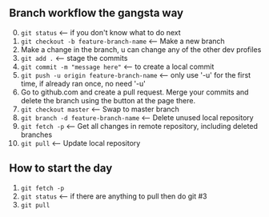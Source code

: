 ## Branch workflow the gangsta way

0. `git status` <-- if you don't know what to do next
1. `git checkout -b feature-branch-name` <-- Make a new branch
2. Make a change in the branch, u can change any of the other dev profiles
3. `git add .` <-- stage the commits
4. `git commit -m "message here"` <-- to create a local commit
5. `git push -u origin feature-branch-name` <-- only use '-u' for the first time, if already ran once, no need '-u'
6. Go to github.com and create a pull request. Merge your commits and delete the branch using the button at the page there.
7. `git checkout master` <-- Swap to master branch
8. `git branch -d feature-branch-name` <-- Delete unused local repository
9. `git fetch -p` <-- Get all changes in remote repository, including deleted branches
10. `git pull` <-- Update local repository

## How to start the day

1. `git fetch -p`
2. `git status` <-- if there are anything to pull then do git #3
3. `git pull`
